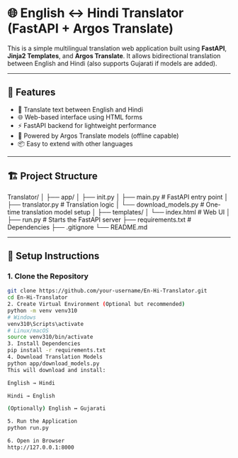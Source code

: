 # 🌐 English ↔ Hindi Translator (FastAPI + Argos Translate)

This is a simple multilingual translation web application built using **FastAPI**, **Jinja2 Templates**, and **Argos Translate**. It allows bidirectional translation between English and Hindi (also supports Gujarati if models are added).

---

## 🚀 Features

- 🔄 Translate text between English and Hindi
- 🌐 Web-based interface using HTML forms
- ⚡ FastAPI backend for lightweight performance
- 🧠 Powered by Argos Translate models (offline capable)
- 📦 Easy to extend with other languages

---

## 🏗️ Project Structure

Translator/
│
├── app/
│ ├── init.py
│ ├── main.py # FastAPI entry point
│ ├── translator.py # Translation logic
│ └── download_models.py # One-time translation model setup
│
├── templates/
│ └── index.html # Web UI
│
├── run.py # Starts the FastAPI server
├── requirements.txt # Dependencies
├── .gitignore
└── README.md


---

## 🔧 Setup Instructions

### 1. Clone the Repository

```bash
git clone https://github.com/your-username/En-Hi-Translator.git
cd En-Hi-Translator
2. Create Virtual Environment (Optional but recommended)
python -m venv venv310
# Windows
venv310\Scripts\activate
# Linux/macOS
source venv310/bin/activate
3. Install Dependencies
pip install -r requirements.txt
4. Download Translation Models
python app/download_models.py
This will download and install:

English → Hindi

Hindi → English

(Optionally) English ↔ Gujarati

5. Run the Application
python run.py

6. Open in Browser
http://127.0.0.1:8000